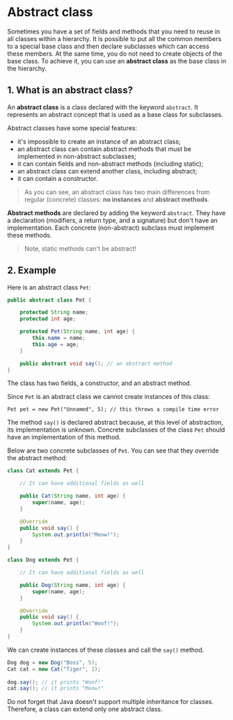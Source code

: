 # Abstract class

Sometimes you have a set of fields and methods that you need to reuse in all classes within a hierarchy. It is possible to put all the common members to a special base class and then declare subclasses which can access these members. At the same time, you do not need to create objects of the base class. To achieve it, you can use an **abstract class** as the base class in the hierarchy.

## 1. What is an abstract class?
An **abstract class** is a class declared with the keyword `abstract`. It represents an abstract concept that is used as a base class for subclasses.

Abstract classes have some special features:
- it's impossible to create an instance of an abstract class;
- an abstract class can contain abstract methods that must be implemented in non-abstract subclasses;
- it can contain fields and non-abstract methods (including static);
- an abstract class can extend another class, including abstract;
- it can contain a constructor.

> As you can see, an abstract class has two main differences from regular (concrete) classes: **no instances** and **abstract methods**.

**Abstract methods** are declared by adding the keyword `abstract`. They have a declaration (modifiers, a return type, and a signature) but don't have an implementation. Each concrete (non-abstract) subclass must implement these methods.

> Note, static methods can't be abstract!

## 2. Example

Here is an abstract class `Pet`:
```java
public abstract class Pet {

    protected String name;
    protected int age;

    protected Pet(String name, int age) {
        this.name = name;
        this.age = age;
    }

    public abstract void say(); // an abstract method
}
```

The class has two fields, a constructor, and an abstract method.

Since `Pet` is an abstract class we cannot create instances of this class:

    Pet pet = new Pet("Unnamed", 5); // this throws a compile time error

The method `say()` is declared abstract because, at this level of abstraction, its implementation is unknown. Concrete subclasses of the class `Pet` should have an implementation of this method.

Below are two concrete subclasses of `Pet`. You can see that they override the abstract method:
```java
class Cat extends Pet {

    // It can have additional fields as well

    public Cat(String name, int age) {
        super(name, age);
    }

    @Override
    public void say() {
        System.out.println("Meow!");
    }
}

class Dog extends Pet {

    // It can have additional fields as well

    public Dog(String name, int age) {
        super(name, age);
    }

    @Override
    public void say() {
        System.out.println("Woof!");
    }
}
```
We can create instances of these classes and call the `say()` method.
```java
Dog dog = new Dog("Boss", 5);
Cat cat = new Cat("Tiger", 2);
        
dog.say(); // it prints "Woof!"
cat.say(); // it prints "Meow!"
```

Do not forget that Java doesn't support multiple inheritance for classes. Therefore, a class can extend only one abstract class.
